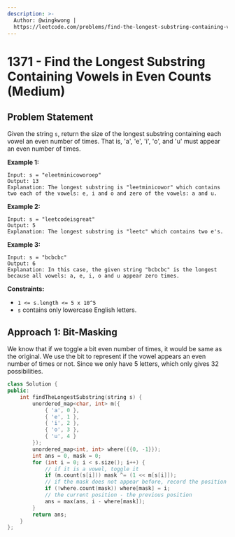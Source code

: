 ```yaml
---
description: >-
  Author: @wingkwong |
  https://leetcode.com/problems/find-the-longest-substring-containing-vowels-in-even-counts/
---
```


# 1371 - Find the Longest Substring Containing Vowels in Even Counts (Medium)

## Problem Statement

Given the string `s`, return the size of the longest substring containing each vowel an even number of times. That is, 'a', 'e', 'i', 'o', and 'u' must appear an even number of times.

**Example 1:**

```
Input: s = "eleetminicoworoep"
Output: 13
Explanation: The longest substring is "leetminicowor" which contains two each of the vowels: e, i and o and zero of the vowels: a and u.
```

**Example 2:**

```
Input: s = "leetcodeisgreat"
Output: 5
Explanation: The longest substring is "leetc" which contains two e's.
```

**Example 3:**

```
Input: s = "bcbcbc"
Output: 6
Explanation: In this case, the given string "bcbcbc" is the longest because all vowels: a, e, i, o and u appear zero times.
```

**Constraints:**

* `1 <= s.length <= 5 x 10^5`
* `s` contains only lowercase English letters.

## Approach 1: Bit-Masking

We know that if we toggle a bit even number of times, it would be same as the original. We use the bit to represent if the vowel appears an even number of times or not. Since we only have 5 letters, which only gives 32 possibilities.

```cpp
class Solution {
public:
    int findTheLongestSubstring(string s) {
        unordered_map<char, int> m({
            { 'a', 0 },
            { 'e', 1 },
            { 'i', 2 },
            { 'o', 3 },
            { 'u', 4 }
        });
        unordered_map<int, int> where({{0, -1}});
        int ans = 0, mask = 0;
        for (int i = 0; i < s.size(); i++) {
            // if it is a vowel, toggle it
            if (m.count(s[i])) mask ^= (1 << m[s[i]]);
            // if the mask does not appear before, record the position
            if (!where.count(mask)) where[mask] = i;
            // the current position - the previous position
            ans = max(ans, i - where[mask]);
        }
        return ans;
    }
};
```
